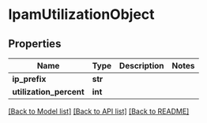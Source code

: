 # IpamUtilizationObject

## Properties
Name | Type | Description | Notes
------------ | ------------- | ------------- | -------------
**ip_prefix** | **str** |  | 
**utilization_percent** | **int** |  | 

[[Back to Model list]](../README.md#documentation-for-models) [[Back to API list]](../README.md#documentation-for-api-endpoints) [[Back to README]](../README.md)


